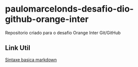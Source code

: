 # paulomarcelonds-desafio-dio-github-orange-inter
Repositorio criado para o desafio Orange Inter Git/GitHub

## Link Util
[Sintaxe basica markdown](https://www.markdownguide.org/basic-syntax/)
